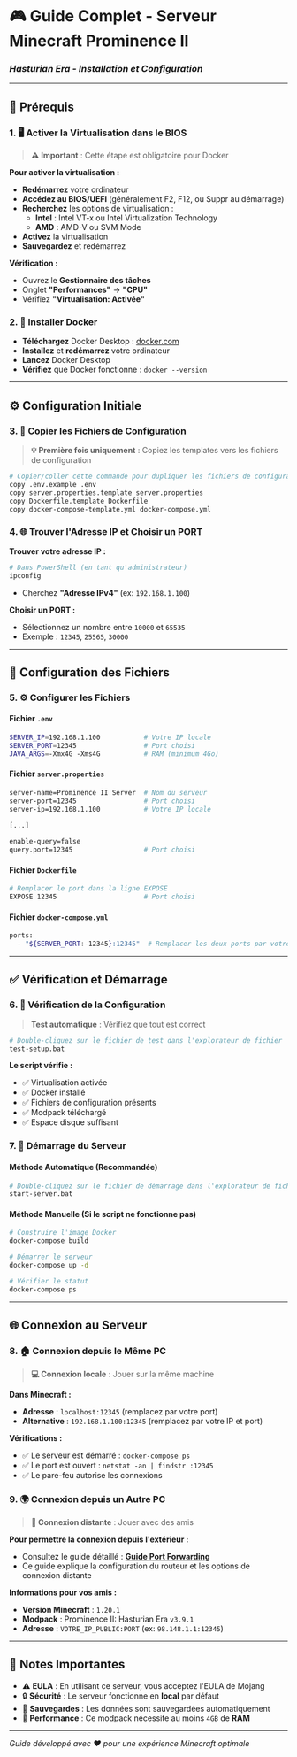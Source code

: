 # 🎮 Guide Complet - Serveur Minecraft Prominence II

### *Hasturian Era - Installation et Configuration*

---

## 🎯 Prérequis

### 1. 🖥️ **Activer la Virtualisation dans le BIOS**

> **⚠️ Important** : Cette étape est obligatoire pour Docker

**Pour activer la virtualisation :**
- **Redémarrez** votre ordinateur
- **Accédez au BIOS/UEFI** (généralement F2, F12, ou Suppr au démarrage)
- **Recherchez** les options de virtualisation :
  - **Intel** : Intel VT-x ou Intel Virtualization Technology
  - **AMD** : AMD-V ou SVM Mode
- **Activez** la virtualisation
- **Sauvegardez** et redémarrez

**Vérification :**
- Ouvrez le **Gestionnaire des tâches**
- Onglet **"Performances"** → **"CPU"**
- Vérifiez **"Virtualisation: Activée"**

### 2. 🐳 **Installer Docker**

- **Téléchargez** Docker Desktop : [docker.com](https://www.docker.com/products/docker-desktop/)
- **Installez** et **redémarrez** votre ordinateur
- **Lancez** Docker Desktop
- **Vérifiez** que Docker fonctionne : `docker --version`

---

## ⚙️ Configuration Initiale

### 3. 📁 **Copier les Fichiers de Configuration**

> **💡 Première fois uniquement** : Copiez les templates vers les fichiers de configuration

```bash
# Copier/coller cette commande pour dupliquer les fichiers de configuration depuis les templates
copy .env.example .env
copy server.properties.template server.properties
copy Dockerfile.template Dockerfile
copy docker-compose-template.yml docker-compose.yml
```

### 4. 🌐 **Trouver l'Adresse IP et Choisir un PORT**

**Trouver votre adresse IP :**
```bash
# Dans PowerShell (en tant qu'administrateur)
ipconfig
```
- Cherchez **"Adresse IPv4"** (ex: `192.168.1.100`)

**Choisir un PORT :**
- Sélectionnez un nombre entre `10000` et `65535`
- Exemple : `12345`, `25565`, `30000`

---

## 🔧 Configuration des Fichiers

### 5. ⚙️ **Configurer les Fichiers**

#### **Fichier `.env`**
```bash
SERVER_IP=192.168.1.100           # Votre IP locale
SERVER_PORT=12345                 # Port choisi
JAVA_ARGS=-Xmx4G -Xms4G           # RAM (minimum 4Go)
```

#### **Fichier `server.properties`**
```bash
server-name=Prominence II Server  # Nom du serveur
server-port=12345                 # Port choisi
server-ip=192.168.1.100           # Votre IP locale

[...]
           
enable-query=false
query.port=12345                  # Port choisi
```

#### **Fichier `Dockerfile`**
```bash
# Remplacer le port dans la ligne EXPOSE
EXPOSE 12345                      # Port choisi
```

#### **Fichier `docker-compose.yml`**
```bash
ports:
  - "${SERVER_PORT:-12345}:12345"  # Remplacer les deux ports par votre port choisi
```

---

## ✅ Vérification et Démarrage

### 6. 🧪 **Vérification de la Configuration**

> **Test automatique** : Vérifiez que tout est correct

```bash
# Double-cliquez sur le fichier de test dans l'explorateur de fichier
test-setup.bat
```

**Le script vérifie :**
- ✅ Virtualisation activée
- ✅ Docker installé
- ✅ Fichiers de configuration présents
- ✅ Modpack téléchargé
- ✅ Espace disque suffisant

### 7. 🚀 **Démarrage du Serveur**

#### **Méthode Automatique (Recommandée)**
```bash
# Double-cliquez sur le fichier de démarrage dans l'explorateur de fichier
start-server.bat
```

#### **Méthode Manuelle (Si le script ne fonctionne pas)**
```bash
# Construire l'image Docker
docker-compose build

# Démarrer le serveur
docker-compose up -d

# Vérifier le statut
docker-compose ps
```

---

## 🌐 Connexion au Serveur

### 8. 🏠 **Connexion depuis le Même PC**

> **💻 Connexion locale** : Jouer sur la même machine

**Dans Minecraft :**
- **Adresse** : `localhost:12345` (remplacez par votre port)
- **Alternative** : `192.168.1.100:12345` (remplacez par votre IP et port)

**Vérifications :**
- ✅ Le serveur est démarré : `docker-compose ps`
- ✅ Le port est ouvert : `netstat -an | findstr :12345`
- ✅ Le pare-feu autorise les connexions

### 9. 🌍 **Connexion depuis un Autre PC**

> **🔗 Connexion distante** : Jouer avec des amis

**Pour permettre la connexion depuis l'extérieur :**
- Consultez le guide détaillé : [**Guide Port Forwarding**](GUIDE-PORT-FORWARDING.md)
- Ce guide explique la configuration du routeur et les options de connexion distante

**Informations pour vos amis :**
- **Version Minecraft** : `1.20.1`
- **Modpack** : Prominence II: Hasturian Era `v3.9.1`
- **Adresse** : `VOTRE_IP_PUBLIC:PORT` (ex: `98.148.1.1:12345`)

---

## 📝 Notes Importantes

- ⚠️ **EULA** : En utilisant ce serveur, vous acceptez l'EULA de Mojang
- 🔒 **Sécurité** : Le serveur fonctionne en **local** par défaut
- 💾 **Sauvegardes** : Les données sont sauvegardées automatiquement
- 🚀 **Performance** : Ce modpack nécessite au moins `4GB` de **RAM**

---

*Guide développé avec ❤️ pour une expérience Minecraft optimale*